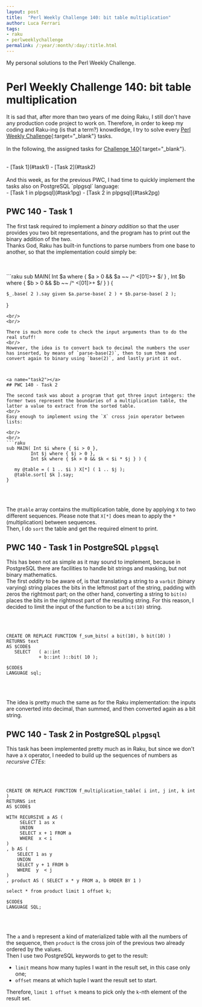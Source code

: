 ```yaml
---
layout: post
title:  "Perl Weekly Challenge 140: bit table multiplication"
author: Luca Ferrari
tags:
- raku
- perlweeklychallenge
permalink: /:year/:month/:day/:title.html
---
```

My personal solutions to the Perl Weekly Challenge.

# Perl Weekly Challenge 140: bit table multiplication

It is sad that, after more than two years of me doing Raku, I still don't have any production code project to work on.
Therefore, in order to keep my coding and Raku-ing (is that a term?) knowdledge, I try to solve every  [Perl Weekly Challenge](https://perlweeklychallenge.org/){:target="_blank"} tasks.
<br/>
<br/>
In the following, the assigned tasks for [Challenge 140](https://perlweeklychallenge.org/blog/perl-weekly-challenge-140/){:target="_blank"}.

<br/>
- [Task 1](#task1)
- [Task 2](#task2)


<br/>
<br/>
And this week, as for the previous PWC, I had time to quickly implement the tasks also on PostgreSQL `plpgsql` language:
<br/>
- [Task 1 in plpgsql](#task1pg)
- [Task 2 in plpgsql](#task2pg)





<a name="task1"></a>
## PWC 140 - Task 1

The first task required to implement a *binary addition* so that the user provides you two bit representations, and the program has to print out the binary addition of the two.
<br/>
Thanks God, Raku has built-in functions to parse numbers from one base to another, so that the implementation could simply be:

<br/>
<br/>
```raku
sub MAIN( Int $a where { $a > 0 && $a ~~ /^ <[01]>+ $/ } ,
          Int $b where { $b > 0 && $b ~~ /^ <[01]>+ $/ } ) {

    $_.base( 2 ).say given $a.parse-base( 2 ) + $b.parse-base( 2 );
}

 ```
<br/>
<br/>

There is much more code to check the input arguments than to do the real stuff!
<br/>
However, the idea is to convert back to decimal the numbers the user has inserted, by means of `parse-base(2)`, then to sum them and convert again to binary using `base(2)`, and lastly print it out.



<a name="task2"></a>
## PWC 140 - Task 2

The second task was about a program that got three input integers: the former twos represent the boundaries of a multiplication table, the latter a value to extract from the sorted table.
<br/>
Easy enough to implement using the `X` cross join operator between lists:

<br/>
<br/>
```raku
sub MAIN( Int $i where { $i > 0 },
          Int $j where { $j > 0 },
          Int $k where { $k > 0 && $k < $i * $j } ) {

    my @table = ( 1 .. $i ) X[*] ( 1 .. $j );
    @table.sort[ $k ].say;
}

```
<br/>
<br/>

The `@table` array contains the multiplication table, done by applying `X` to two different sequences. Please note that `X[*]` does mean to apply the `*` (multiplication) between sequences.
<br/>
Then, I do `sort` the table and get the required elment to print.


<a name="task1pg"></a>
## PWC 140 - Task 1 in PostgreSQL `plpgsql`

This has been not as simple as it may sound to implement, because in PostgreSQL there are facilities to handle bit strings and masking, but not binary mathematics.
<br/>
The first *oddity* to be aware of, is that translating a string to a `varbit` (binary varying) string places the bits in the leftmost part of the string, padding with zeros the rightmost part; on the other hand, converting a string to `bit(n)` places the bits in the rightmost part of the resulting string. For this reason, I decided to limit the input of the function to be a `bit(10)` string.

<br/>
<br/>

``` plpgsql
CREATE OR REPLACE FUNCTION f_sum_bits( a bit(10), b bit(10) )
RETURNS text
AS $CODE$
   SELECT   ( a::int
            + b::int )::bit( 10 );

$CODE$
LANGUAGE sql;
```
<br/>
<br/>


The idea is pretty much the same as for the Raku implementation: the inputs are converted into decimal, than summed, and then converted again as a bit string.


<a name="task2pg"></a>
## PWC 140 - Task 2 in PostgreSQL `plpgsql`

This task has been implemented pretty much as in Raku, but since we don't have a `X` operator, I needed to build up the sequences of numbers as *recursive CTEs*:

<br/>
<br/>

``` plpgsql
CREATE OR REPLACE FUNCTION f_multiplication_table( i int, j int, k int )
RETURNS int
AS $CODE$

WITH RECURSIVE a AS (
     SELECT 1 as x
     UNION
     SELECT x + 1 FROM a
     WHERE  x < i
)
, b AS (
    SELECT 1 as y
    UNION
    SELECT y + 1 FROM b
    WHERE  y  < j
)
, product AS ( SELECT x * y FROM a, b ORDER BY 1 )

select * from product limit 1 offset k;

$CODE$
LANGUAGE SQL;

```
<br/>
<br/>

The `a` and `b` represent a kind of materialized table with all the numbers of the sequence, then `product` is the cross join of the previous two already ordered by the values.
<br/>
Then I use two PostgreSQL keywords to get to the result:
- `limit` means how many tuples I want in the result set, in this case only one;
- `offset` means at which tuple I want the result set to start.

Therefore, `limit 1 offset k` means to pick only the `k`-nth element of the result set.
